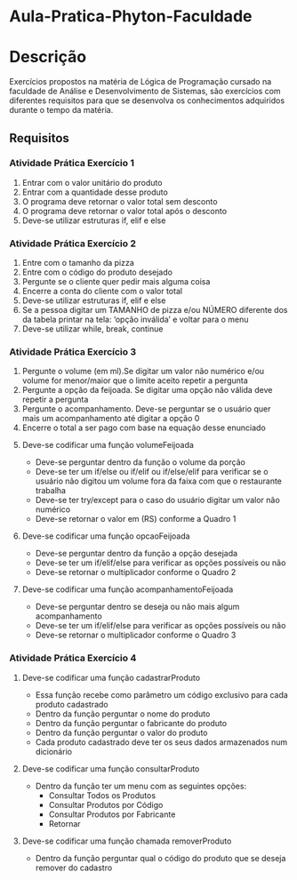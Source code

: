 # Aula-Pratica-Phyton-Faculdade

<h1>Descrição</h1>

<p>Exercícios propostos na matéria de Lógica de Programação cursado na faculdade de Análise e Desenvolvimento de Sistemas, são exercícios com diferentes
requisitos para que se desenvolva os conhecimentos adquiridos durante o tempo da matéria.</p>

<h2>Requisitos</h2>
<h3>Atividade Prática Exercício 1</h3>
<ol>
<li>Entrar com o valor unitário do produto</li>
<li>Entrar com a quantidade desse produto</li>
<li>O programa deve retornar o valor total sem desconto</li>
<li>O programa deve retornar o valor total após o desconto</li>
<li>Deve-se utilizar estruturas if, elif e else</li>
</ol>
<h3>Atividade Prática Exercício 2</h3>
<ol>
<li>Entre com o tamanho da pizza</li>
<li>Entre com o código do produto desejado</li>
<li>Pergunte se o cliente quer pedir mais alguma coisa</li>
<li>Encerre a conta do cliente com o valor total</li>
<li>Deve-se utilizar estruturas if, elif e else</li>
<li>Se a pessoa digitar um TAMANHO de pizza e/ou   NÚMERO diferente dos da tabela printar na tela: ‘opção inválida’ e voltar para o menu</li>
<li>Deve-se utilizar while, break, continue </li>
</ol>
<h3>Atividade Prática Exercício 3</h3>
<ol>
<li>Pergunte o volume (em ml).Se digitar um valor não numérico e/ou volume for menor/maior que o limite aceito repetir a pergunta</li>
<li>Pergunte a opção da feijoada. Se digitar uma opção não válida deve repetir a pergunta</li>
<li> Pergunte o acompanhamento. Deve-se perguntar se o usuário quer mais um acompanhamento até digitar a opção 0</li>
<li>Encerre o total a ser pago com base na equação desse enunciado</li>
<li><p>Deve-se codificar uma função volumeFeijoada</p>
<ul>
<li>Deve-se perguntar dentro da função o volume da porção</li>
<li>Deve-se ter um if/else ou if/elif ou if/else/elif para verificar se o usuário não digitou um volume fora da faixa com que o restaurante trabalha</li>
<li>Deve-se ter try/except para o caso do usuário digitar um valor não numérico</li>
<li>Deve-se retornar o valor em (RS) conforme a Quadro 1</li>
</ul>
</li>
<li>
<p>Deve-se codificar uma função opcaoFeijoada</p>
<ul>
<li>Deve-se perguntar dentro da função a opção desejada</li>
<li>Deve-se ter um if/elif/else para verificar as opções possíveis ou não</li>
<li>Deve-se retornar o multiplicador conforme o Quadro 2</li>
</ul>
</li>
<li>
<p> Deve-se codificar uma função acompanhamentoFeijoada</p>
<ul>
<li>Deve-se perguntar dentro se deseja ou não mais algum acompanhamento</li>
<li>Deve-se ter um if/elif/else para verificar as opções possíveis ou não</li>
<li>Deve-se retornar o multiplicador conforme o Quadro 3</li>
</ul>
</li>
</ol>
<h3>Atividade Prática Exercício 4</h3>
<ol>
<li><p>Deve-se codificar uma função cadastrarProduto</p>
<ul>
<li>Essa função recebe como parâmetro um código exclusivo para cada produto cadastrado</li>
<li>Dentro da função perguntar o nome do produto</li>
<li>Dentro da função perguntar o fabricante do produto</li>
<li>Dentro da função perguntar o valor do produto</li>
<li>Cada produto cadastrado deve ter os seus dados armazenados num dicionário</li>
</ul>
</li>
<li>
<p>Deve-se codificar uma função consultarProduto</p>
<ul>
<li>Dentro da função ter um menu com as seguintes opções: 
<ul>
<li>Consultar Todos os Produtos</li>
<li>Consultar Produtos por Código</li>
<li>Consultar Produtos por Fabricante</li>
<li>Retornar</li>
</ul>
</li>
</ul>
</li>
<li>
<p> Deve-se codificar uma função chamada removerProduto</p>
<ul>
<li>Dentro da função perguntar qual o código do produto que se deseja remover do cadastro</li>
</ul>
</li>
</ol>
